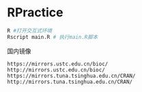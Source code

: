 # RPractice

```sh
R #打开交互式环境
Rscript main.R # 执行main.R脚本
```

国内镜像

```text
https://mirrors.ustc.edu.cn/bioc/
http://mirrors.ustc.edu.cn/bioc/
https://mirrors.tuna.tsinghua.edu.cn/CRAN/
http://mirrors.tuna.tsinghua.edu.cn/CRAN/
```

